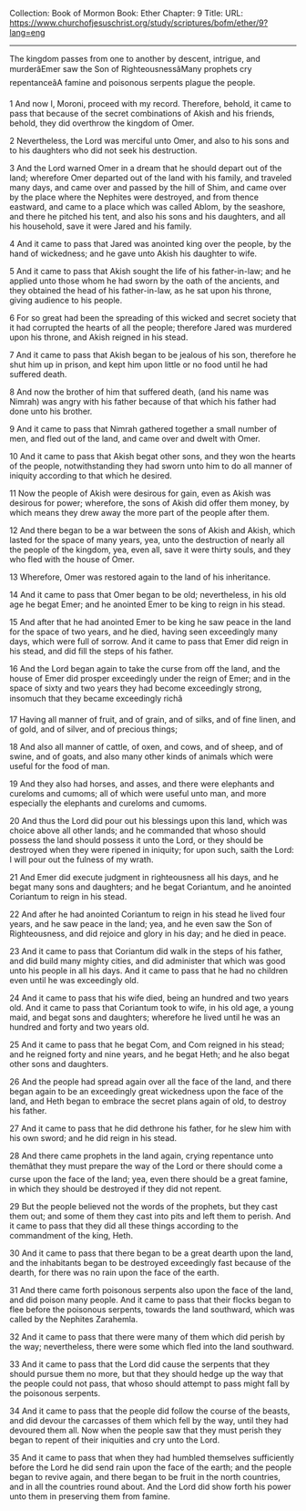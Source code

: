 Collection: Book of Mormon
Book: Ether
Chapter: 9
Title: 
URL: https://www.churchofjesuschrist.org/study/scriptures/bofm/ether/9?lang=eng

---

The kingdom passes from one to another by descent, intrigue, and murderâEmer saw the Son of RighteousnessâMany prophets cry repentanceâA famine and poisonous serpents plague the people.

1 And now I, Moroni, proceed with my record. Therefore, behold, it came to pass that because of the secret combinations of Akish and his friends, behold, they did overthrow the kingdom of Omer.

2 Nevertheless, the Lord was merciful unto Omer, and also to his sons and to his daughters who did not seek his destruction.

3 And the Lord warned Omer in a dream that he should depart out of the land; wherefore Omer departed out of the land with his family, and traveled many days, and came over and passed by the hill of Shim, and came over by the place where the Nephites were destroyed, and from thence eastward, and came to a place which was called Ablom, by the seashore, and there he pitched his tent, and also his sons and his daughters, and all his household, save it were Jared and his family.

4 And it came to pass that Jared was anointed king over the people, by the hand of wickedness; and he gave unto Akish his daughter to wife.

5 And it came to pass that Akish sought the life of his father-in-law; and he applied unto those whom he had sworn by the oath of the ancients, and they obtained the head of his father-in-law, as he sat upon his throne, giving audience to his people.

6 For so great had been the spreading of this wicked and secret society that it had corrupted the hearts of all the people; therefore Jared was murdered upon his throne, and Akish reigned in his stead.

7 And it came to pass that Akish began to be jealous of his son, therefore he shut him up in prison, and kept him upon little or no food until he had suffered death.

8 And now the brother of him that suffered death, (and his name was Nimrah) was angry with his father because of that which his father had done unto his brother.

9 And it came to pass that Nimrah gathered together a small number of men, and fled out of the land, and came over and dwelt with Omer.

10 And it came to pass that Akish begat other sons, and they won the hearts of the people, notwithstanding they had sworn unto him to do all manner of iniquity according to that which he desired.

11 Now the people of Akish were desirous for gain, even as Akish was desirous for power; wherefore, the sons of Akish did offer them money, by which means they drew away the more part of the people after them.

12 And there began to be a war between the sons of Akish and Akish, which lasted for the space of many years, yea, unto the destruction of nearly all the people of the kingdom, yea, even all, save it were thirty souls, and they who fled with the house of Omer.

13 Wherefore, Omer was restored again to the land of his inheritance.

14 And it came to pass that Omer began to be old; nevertheless, in his old age he begat Emer; and he anointed Emer to be king to reign in his stead.

15 And after that he had anointed Emer to be king he saw peace in the land for the space of two years, and he died, having seen exceedingly many days, which were full of sorrow. And it came to pass that Emer did reign in his stead, and did fill the steps of his father.

16 And the Lord began again to take the curse from off the land, and the house of Emer did prosper exceedingly under the reign of Emer; and in the space of sixty and two years they had become exceedingly strong, insomuch that they became exceedingly richâ

17 Having all manner of fruit, and of grain, and of silks, and of fine linen, and of gold, and of silver, and of precious things;

18 And also all manner of cattle, of oxen, and cows, and of sheep, and of swine, and of goats, and also many other kinds of animals which were useful for the food of man.

19 And they also had horses, and asses, and there were elephants and cureloms and cumoms; all of which were useful unto man, and more especially the elephants and cureloms and cumoms.

20 And thus the Lord did pour out his blessings upon this land, which was choice above all other lands; and he commanded that whoso should possess the land should possess it unto the Lord, or they should be destroyed when they were ripened in iniquity; for upon such, saith the Lord: I will pour out the fulness of my wrath.

21 And Emer did execute judgment in righteousness all his days, and he begat many sons and daughters; and he begat Coriantum, and he anointed Coriantum to reign in his stead.

22 And after he had anointed Coriantum to reign in his stead he lived four years, and he saw peace in the land; yea, and he even saw the Son of Righteousness, and did rejoice and glory in his day; and he died in peace.

23 And it came to pass that Coriantum did walk in the steps of his father, and did build many mighty cities, and did administer that which was good unto his people in all his days. And it came to pass that he had no children even until he was exceedingly old.

24 And it came to pass that his wife died, being an hundred and two years old. And it came to pass that Coriantum took to wife, in his old age, a young maid, and begat sons and daughters; wherefore he lived until he was an hundred and forty and two years old.

25 And it came to pass that he begat Com, and Com reigned in his stead; and he reigned forty and nine years, and he begat Heth; and he also begat other sons and daughters.

26 And the people had spread again over all the face of the land, and there began again to be an exceedingly great wickedness upon the face of the land, and Heth began to embrace the secret plans again of old, to destroy his father.

27 And it came to pass that he did dethrone his father, for he slew him with his own sword; and he did reign in his stead.

28 And there came prophets in the land again, crying repentance unto themâthat they must prepare the way of the Lord or there should come a curse upon the face of the land; yea, even there should be a great famine, in which they should be destroyed if they did not repent.

29 But the people believed not the words of the prophets, but they cast them out; and some of them they cast into pits and left them to perish. And it came to pass that they did all these things according to the commandment of the king, Heth.

30 And it came to pass that there began to be a great dearth upon the land, and the inhabitants began to be destroyed exceedingly fast because of the dearth, for there was no rain upon the face of the earth.

31 And there came forth poisonous serpents also upon the face of the land, and did poison many people. And it came to pass that their flocks began to flee before the poisonous serpents, towards the land southward, which was called by the Nephites Zarahemla.

32 And it came to pass that there were many of them which did perish by the way; nevertheless, there were some which fled into the land southward.

33 And it came to pass that the Lord did cause the serpents that they should pursue them no more, but that they should hedge up the way that the people could not pass, that whoso should attempt to pass might fall by the poisonous serpents.

34 And it came to pass that the people did follow the course of the beasts, and did devour the carcasses of them which fell by the way, until they had devoured them all. Now when the people saw that they must perish they began to repent of their iniquities and cry unto the Lord.

35 And it came to pass that when they had humbled themselves sufficiently before the Lord he did send rain upon the face of the earth; and the people began to revive again, and there began to be fruit in the north countries, and in all the countries round about. And the Lord did show forth his power unto them in preserving them from famine.
